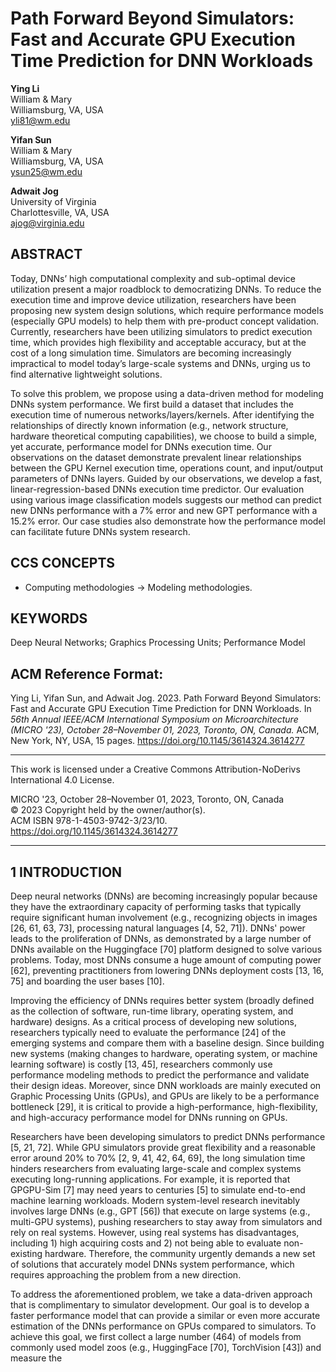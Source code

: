 # Path Forward Beyond Simulators: Fast and Accurate GPU Execution Time Prediction for DNN Workloads

**Ying Li**  
William & Mary  
Williamsburg, VA, USA  
yli81@wm.edu  

**Yifan Sun**  
William & Mary  
Williamsburg, VA, USA  
ysun25@wm.edu  

**Adwait Jog**  
University of Virginia  
Charlottesville, VA, USA  
ajog@virginia.edu  

## ABSTRACT
Today, DNNs’ high computational complexity and sub-optimal device utilization present a major roadblock to democratizing DNNs. To reduce the execution time and improve device utilization, researchers have been proposing new system design solutions, which require performance models (especially GPU models) to help them with pre-product concept validation. Currently, researchers have been utilizing simulators to predict execution time, which provides high flexibility and acceptable accuracy, but at the cost of a long simulation time. Simulators are becoming increasingly impractical to model today’s large-scale systems and DNNs, urging us to find alternative lightweight solutions.

To solve this problem, we propose using a data-driven method for modeling DNNs system performance. We first build a dataset that includes the execution time of numerous networks/layers/kernels. After identifying the relationships of directly known information (e.g., network structure, hardware theoretical computing capabilities), we choose to build a simple, yet accurate, performance model for DNNs execution time. Our observations on the dataset demonstrate prevalent linear relationships between the GPU Kernel execution time, operations count, and input/output parameters of DNNs layers. Guided by our observations, we develop a fast, linear-regression-based DNNs execution time predictor. Our evaluation using various image classification models suggests our method can predict new DNNs performance with a 7% error and new GPT performance with a 15.2% error. Our case studies also demonstrate how the performance model can facilitate future DNNs system research.

## CCS CONCEPTS

- Computing methodologies → Modeling methodologies.

## KEYWORDS
Deep Neural Networks; Graphics Processing Units; Performance Model

## ACM Reference Format:
Ying Li, Yifan Sun, and Adwait Jog. 2023. Path Forward Beyond Simulators: Fast and Accurate GPU Execution Time Prediction for DNN Workloads. In *56th Annual IEEE/ACM International Symposium on Microarchitecture (MICRO '23), October 28–November 01, 2023, Toronto, ON, Canada.* ACM, New York, NY, USA, 15 pages. https://doi.org/10.1145/3614324.3614277

---

This work is licensed under a Creative Commons Attribution-NoDerivs International 4.0 License.

MICRO '23, October 28–November 01, 2023, Toronto, ON, Canada  
© 2023 Copyright held by the owner/author(s).  
ACM ISBN 978-1-4503-9742-3/23/10.  
https://doi.org/10.1145/3614324.3614277

---

## 1 INTRODUCTION
Deep neural networks (DNNs) are becoming increasingly popular because they have the extraordinary capacity of performing tasks that typically require significant human involvement (e.g., recognizing objects in images [26, 61, 63, 73], processing natural languages [4, 52, 71]). DNNs' power leads to the proliferation of DNNs, as demonstrated by a large number of DNNs available on the Huggingface [70] platform designed to solve various problems. Today, most DNNs consume a huge amount of computing power [62], preventing practitioners from lowering DNNs deployment costs [13, 16, 75] and boarding the user bases [10].

Improving the efficiency of DNNs requires better system (broadly defined as the collection of software, run-time library, operating system, and hardware) designs. As a critical process of developing new solutions, researchers typically need to evaluate the performance [24] of the emerging systems and compare them with a baseline design. Since building new systems (making changes to hardware, operating system, or machine learning software) is costly [13, 45], researchers commonly use performance modeling methods to predict the performance and validate their design ideas. Moreover, since DNN workloads are mainly executed on Graphic Processing Units (GPUs), and GPUs are likely to be a performance bottleneck [29], it is critical to provide a high-performance, high-flexibility, and high-accuracy performance model for DNNs running on GPUs.

Researchers have been developing simulators to predict DNNs performance [5, 21, 72]. While GPU simulators provide great flexibility and a reasonable error around 20% to 70% [2, 9, 41, 42, 64, 69], the long simulation time hinders researchers from evaluating large-scale and complex systems executing long-running applications. For example, it is reported that GPGPU-Sim [7] may need years to centuries [5] to simulate end-to-end machine learning workloads. Modern system-level research inevitably involves large DNNs (e.g., GPT [56]) that execute on large systems (e.g., multi-GPU systems), pushing researchers to stay away from simulators and rely on real systems. However, using real systems has disadvantages, including 1) high acquiring costs and 2) not being able to evaluate non-existing hardware. Therefore, the community urgently demands a new set of solutions that accurately model DNNs system performance, which requires approaching the problem from a new direction.

To address the aforementioned problem, we take a data-driven approach that is complimentary to simulator development. Our goal is to develop a faster performance model that can provide a similar or even more accurate estimation of the DNNs performance on GPUs compared to simulators. To achieve this goal, we first collect a large number (464) of models from commonly used model zoos (e.g., HuggingFace [70], TorchVision [43]) and measure the
